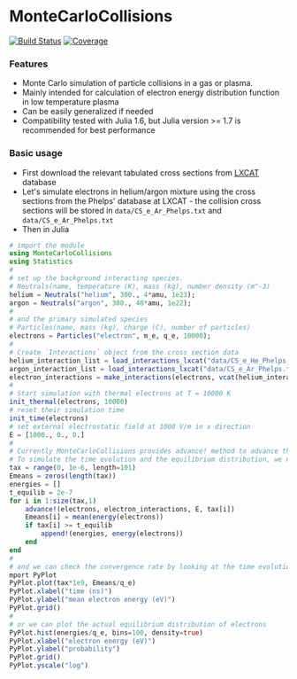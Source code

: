 # MonteCarloCollisions

[![Build Status](https://github.com/rouckas/MonteCarloCollisions.jl/workflows/CI/badge.svg)](https://github.com/rouckas/MonteCarloCollisions.jl/actions)
[![Coverage](https://codecov.io/gh/rouckas/MonteCarloCollisions.jl/branch/master/graph/badge.svg)](https://codecov.io/gh/rouckas/MonteCarloCollisions.jl)

### Features

- Monte Carlo simulation of particle collisions in a gas or plasma.
- Mainly intended for calculation of electron energy distribution function in low temperature plasma
- Can be easily generalized if needed
- Compatibility tested with Julia 1.6, but Julia version >= 1.7 is recommended for best performance

### Basic usage
- First download the relevant tabulated cross sections from [LXCAT](https://nl.lxcat.net/data/set_type.php) database
- Let's simulate electrons in helium/argon mixture using the cross sections from the Phelps' database at LXCAT - the collision cross sections will be stored in `data/CS_e_Ar_Phelps.txt` and `data/CS_e_Ar_Phelps.txt`
- Then in Julia
```julia
# import the module
using MonteCarloCollisions
using Statistics
#
# set up the background interacting species.
# Neutrals(name, temperature (K), mass (kg), number density (m^-3)
helium = Neutrals("helium", 300., 4*amu, 1e23);
argon = Neutrals("argon", 300., 40*amu, 1e22);
#
# and the primary simulated species
# Particles(name, mass (kg), charge (C), number of particles)
electrons = Particles("electron", m_e, q_e, 10000);
#
# Create `Interactions` object from the cross section data
helium_interaction_list = load_interactions_lxcat("data/CS_e_He_Phelps.txt", electrons, helium);
argon_interaction_list = load_interactions_lxcat("data/CS_e_Ar_Phelps.txt", electrons, argon);
electron_interactions = make_interactions(electrons, vcat(helium_interaction_list, argon_interaction_list));
#
# Start simulation with thermal electrons at T = 10000 K
init_thermal(electrons, 10000)
# reset their simulation time
init_time(electrons)
# set external electrostatic field at 1000 V/m in x direction
E = [1000., 0., 0.]
#
# Currently MonteCarloCollisions provides advance! method to advance the particles in time by a fixed time
# To simulate the time evolution and the equilibrium distribution, we need to write a loop
tax = range(0, 1e-6, length=101)
Emeans = zeros(length(tax))
energies = []
t_equilib = 2e-7
for i in 1:size(tax,1)
    advance!(electrons, electron_interactions, E, tax[i])
    Emeans[i] = mean(energy(electrons))
    if tax[i] >= t_equilib
        append!(energies, energy(electrons))
    end
end
#
# and we can check the convergence rate by looking at the time evolution of the mean energy
mport PyPlot
PyPlot.plot(tax*1e9, Emeans/q_e)
PyPlot.xlabel("time (ns)")
PyPlot.ylabel("mean electron energy (eV)")
PyPlot.grid()
#
# or we can plot the actual equilibrium distribution of electrons
PyPlot.hist(energies/q_e, bins=100, density=true)
PyPlot.xlabel("electron energy (eV)")
PyPlot.ylabel("probability")
PyPlot.grid()
PyPlot.yscale("log")
```
